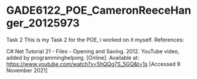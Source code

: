 # GADE6122_POE_CameronReeceHanger_20125973
Task 2 
This is my Task 2 for the POE, i worked on it myself.
References:

C#.Net Tutorial 21 - Files - Opening and Saving. 2012. YouTube video, added by programminghelporg. [Online]. Available at: https://www.youtube.com/watch?v=5hQQg7S_5GQ&t=1s [Accessed 9 November 2021]
